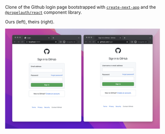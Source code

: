 Clone of the Github login page bootstrapped with [`create-next-app`](https://github.com/vercel/next.js/tree/canary/packages/create-next-app) and the [`@propelauth/react`](https://docs.propelauth.com/component-library/overview) component library.

Ours (left), theirs (right).

![screenshot of login pages](/public/screenshot.png)
